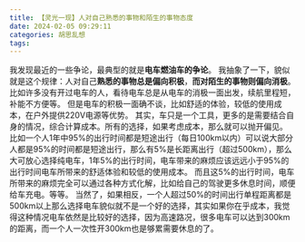 ```yaml
---
title: 【灵光一现】人对自己熟悉的事物和陌生的事物态度
date: 2024-02-05 09:29:11
categories: 胡思乱想
tags: 
---
```

我发现最近的一些争论，最典型的就是**电车燃油车的争论**。
我抽象了一下，貌似就是这个规律：人对自己**熟悉的事物总是偏向积极**，**而对陌生的事物则偏向消极**。
比如许多没有开过电车的人，看待电车总是从电车的消极一面出发，续航里程短，补能不方便等。
但是电车的积极一面确不谈，比如舒适的体验，较低的使用成本，在户外提供220V电源等优势。
其实，车只是一个工具，更多的是需要结合自身的情况，综合计算成本。所有的选择，如果考虑成本，那么就可以抛开偏见。
比如一个人1年中95%的出行时间都是短途出行（每日100km以内）可以说大部分人都是95%的时间都是短途出行，那么有5%是长距离出行（超过500km），那么大可放心选择纯电车，1年5%的出行时间，电车带来的麻烦应该远远小于95%的出行时间电车所带来的舒适体验和较低的使用成本。
而且这5%的出行时间，电车所带来的麻烦完全可以通过各种方式化解，比如给自己的驾驶更多休息时间，顺便给车充电。等等。
当然了，如果相反，一个人超过50%的时间出行单程距离都是500km以上那么选择电车貌似就不是一个好的选择，其实如果你在乎成本，我觉得这种情况电车依然是比较好的选择，因为高速路况，很多电车可以达到300km的距离，而一个人一次性开300km也是够累需要休息的了。
